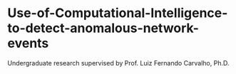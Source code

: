 # Use-of-Computational-Intelligence-to-detect-anomalous-network-events
Undergraduate research supervised by Prof. Luiz Fernando Carvalho, Ph.D.
